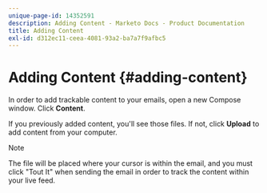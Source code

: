 ```yaml
---
unique-page-id: 14352591
description: Adding Content - Marketo Docs - Product Documentation
title: Adding Content
exl-id: d312ec11-ceea-4081-93a2-ba7a7f9afbc5
---
```

# Adding Content {#adding-content}

In order to add trackable content to your emails, open a new Compose window. Click **Content**.

If you previously added content, you'll see those files. If not, click **Upload** to add content from your computer.

>[!NOTE]
>
>The file will be placed where your cursor is within the email, and you must click "Tout It" when sending the email in order to track the content within your live feed.
